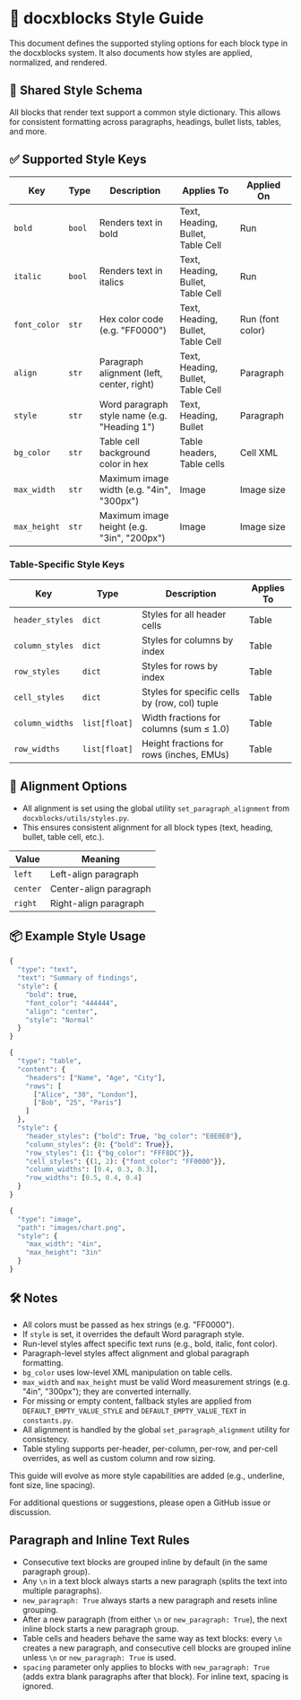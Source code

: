 # 🧶 docxblocks Style Guide

This document defines the supported styling options for each block type in the docxblocks system. It also documents how styles are applied, normalized, and rendered.

## 🎨 Shared Style Schema

All blocks that render text support a common style dictionary. This allows for consistent formatting across paragraphs, headings, bullet lists, tables, and more.

## ✅ Supported Style Keys

| Key           | Type    | Description                                      | Applies To                        | Applied On         |
|---------------|---------|--------------------------------------------------|-----------------------------------|--------------------|
| `bold`        | `bool`  | Renders text in bold                             | Text, Heading, Bullet, Table Cell | Run                |
| `italic`      | `bool`  | Renders text in italics                          | Text, Heading, Bullet, Table Cell | Run                |
| `font_color`  | `str`   | Hex color code (e.g. "FF0000")                   | Text, Heading, Bullet, Table Cell | Run (font color)   |
| `align`       | `str`   | Paragraph alignment (left, center, right)         | Text, Heading, Bullet, Table Cell | Paragraph          |
| `style`       | `str`   | Word paragraph style name (e.g. "Heading 1")      | Text, Heading, Bullet             | Paragraph          |
| `bg_color`    | `str`   | Table cell background color in hex                | Table headers, Table cells        | Cell XML           |
| `max_width`   | `str`   | Maximum image width (e.g. "4in", "300px")         | Image                             | Image size         |
| `max_height`  | `str`   | Maximum image height (e.g. "3in", "200px")        | Image                             | Image size         |

### Table-Specific Style Keys

| Key            | Type         | Description                                      | Applies To         |
|----------------|--------------|--------------------------------------------------|--------------------|
| `header_styles`| `dict`       | Styles for all header cells                      | Table              |
| `column_styles`| `dict`       | Styles for columns by index                      | Table              |
| `row_styles`   | `dict`       | Styles for rows by index                         | Table              |
| `cell_styles`  | `dict`       | Styles for specific cells by (row, col) tuple    | Table              |
| `column_widths`| `list[float]`| Width fractions for columns (sum ≤ 1.0)          | Table              |
| `row_widths`   | `list[float]`| Height fractions for rows (inches, EMUs)         | Table              |

## 📐 Alignment Options

- All alignment is set using the global utility `set_paragraph_alignment` from `docxblocks/utils/styles.py`.
- This ensures consistent alignment for all block types (text, heading, bullet, table cell, etc.).

| Value   | Meaning                |
|---------|------------------------|
| `left`  | Left-align paragraph   |
| `center`| Center-align paragraph |
| `right` | Right-align paragraph  |

## 📦 Example Style Usage

```python
{
  "type": "text",
  "text": "Summary of findings",
  "style": {
    "bold": true,
    "font_color": "444444",
    "align": "center",
    "style": "Normal"
  }
}

{
  "type": "table",
  "content": {
    "headers": ["Name", "Age", "City"],
    "rows": [
      ["Alice", "30", "London"],
      ["Bob", "25", "Paris"]
    ]
  },
  "style": {
    "header_styles": {"bold": True, "bg_color": "E0E0E0"},
    "column_styles": {0: {"bold": True}},
    "row_styles": {1: {"bg_color": "FFF8DC"}},
    "cell_styles": {(1, 2): {"font_color": "FF0000"}},
    "column_widths": [0.4, 0.3, 0.3],
    "row_widths": [0.5, 0.4, 0.4]
  }
}

{
  "type": "image",
  "path": "images/chart.png",
  "style": {
    "max_width": "4in",
    "max_height": "3in"
  }
}
```

## 🛠 Notes

- All colors must be passed as hex strings (e.g. "FF0000").
- If `style` is set, it overrides the default Word paragraph style.
- Run-level styles affect specific text runs (e.g., bold, italic, font color).
- Paragraph-level styles affect alignment and global paragraph formatting.
- `bg_color` uses low-level XML manipulation on table cells.
- `max_width` and `max_height` must be valid Word measurement strings (e.g. "4in", "300px"); they are converted internally.
- For missing or empty content, fallback styles are applied from `DEFAULT_EMPTY_VALUE_STYLE` and `DEFAULT_EMPTY_VALUE_TEXT` in `constants.py`.
- All alignment is handled by the global `set_paragraph_alignment` utility for consistency.
- Table styling supports per-header, per-column, per-row, and per-cell overrides, as well as custom column and row sizing.

This guide will evolve as more style capabilities are added (e.g., underline, font size, line spacing).

For additional questions or suggestions, please open a GitHub issue or discussion.

## Paragraph and Inline Text Rules

- Consecutive text blocks are grouped inline by default (in the same paragraph group).
- Any `\n` in a text block always starts a new paragraph (splits the text into multiple paragraphs).
- `new_paragraph: True` always starts a new paragraph and resets inline grouping.
- After a new paragraph (from either `\n` or `new_paragraph: True`), the next inline block starts a new paragraph group.
- Table cells and headers behave the same way as text blocks: every `\n` creates a new paragraph, and consecutive cell blocks are grouped inline unless `\n` or `new_paragraph: True` is used.
- `spacing` parameter only applies to blocks with `new_paragraph: True` (adds extra blank paragraphs after that block). For inline text, spacing is ignored.